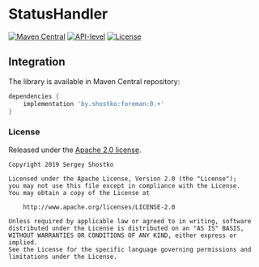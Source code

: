 # StatusHandler

[![Maven Central](https://img.shields.io/maven-central/v/by.shostko/foreman?style=flat)](#integration) [![API-level](https://img.shields.io/badge/API-14+-blue?style=flat&logo=android)](https://source.android.com/setup/start/build-numbers) [![License](https://img.shields.io/badge/license-Apach%202.0-green?style=flat)](#license) 

## Integration

The library is available in Maven Central repository:
```gradle
dependencies {
    implementation 'by.shostko:foreman:0.+'
}
```

### License

Released under the [Apache 2.0 license](LICENSE).

```
Copyright 2019 Sergey Shostko

Licensed under the Apache License, Version 2.0 (the "License");
you may not use this file except in compliance with the License.
You may obtain a copy of the License at

    http://www.apache.org/licenses/LICENSE-2.0

Unless required by applicable law or agreed to in writing, software
distributed under the License is distributed on an "AS IS" BASIS,
WITHOUT WARRANTIES OR CONDITIONS OF ANY KIND, either express or implied.
See the License for the specific language governing permissions and
limitations under the License.
```
